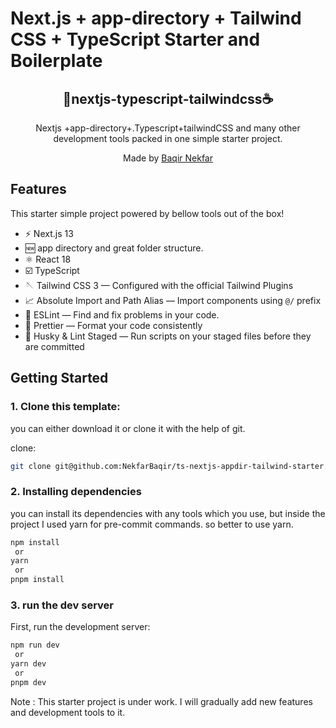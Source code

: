 # Next.js + app-directory + Tailwind CSS + TypeScript Starter and Boilerplate

<div align="center">
  <h2>🥤nextjs-typescript-tailwindcss☕</h2>
  <p>Nextjs +app-directory+.Typescript+tailwindCSS and many other development tools packed in one simple starter project. </p>
  <p>Made by <a href="https://www.linkedin.com/in/baqirnekfar123/">Baqir Nekfar</a></p>

</div>

## Features

This starter simple project powered by bellow tools out of the box!

- ⚡️ Next.js 13
- 🆕 app directory and great folder structure.
- ⚛️ React 18
- ☑️ TypeScript
- 🪡 Tailwind CSS 3 — Configured with the official Tailwind Plugins
- 📈 Absolute Import and Path Alias — Import components using `@/` prefix
- 📏 ESLint — Find and fix problems in your code.
- 💖 Prettier — Format your code consistently
- 🐶 Husky & Lint Staged — Run scripts on your staged files before they are committed

## Getting Started

### 1. Clone this template:
 you can either download it or clone it with the help of git. 
 
 clone:
 ```bash 
 git clone git@github.com:NekfarBaqir/ts-nextjs-appdir-tailwind-starter.git
 ```

### 2. Installing dependencies 
 you can install its dependencies with any tools which you use, but inside the project I used yarn for pre-commit commands.
   so better to use yarn.


```bash
npm install
 or
yarn
 or
pnpm install
```
### 3. run the dev server
First, run the development server:

```bash
npm run dev
 or
yarn dev
 or
pnpm dev
```
Note : This starter project is under work. I will gradually add new features and development tools to it. 
